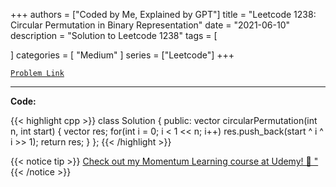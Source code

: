 
+++
authors = ["Coded by Me, Explained by GPT"]
title = "Leetcode 1238: Circular Permutation in Binary Representation"
date = "2021-06-10"
description = "Solution to Leetcode 1238"
tags = [
    
]
categories = [
    "Medium"
]
series = ["Leetcode"]
+++



[`Problem Link`](https://leetcode.com/problems/circular-permutation-in-binary-representation/description/)

---

**Code:**

{{< highlight cpp >}}
class Solution {
public:
    vector<int> circularPermutation(int n, int start) {
        vector<int> res;
        for(int i = 0; i < 1 << n; i++)
            res.push_back(start ^ i ^ i >> 1);
        return res;
    }
};
{{< /highlight >}}



{{< notice tip >}}
[Check out my Momentum Learning course at Udemy! 🚀 "](https://www.udemy.com/course/blind-75-the-data-structures-and-algorithms-essentials/)
{{< /notice >}}

